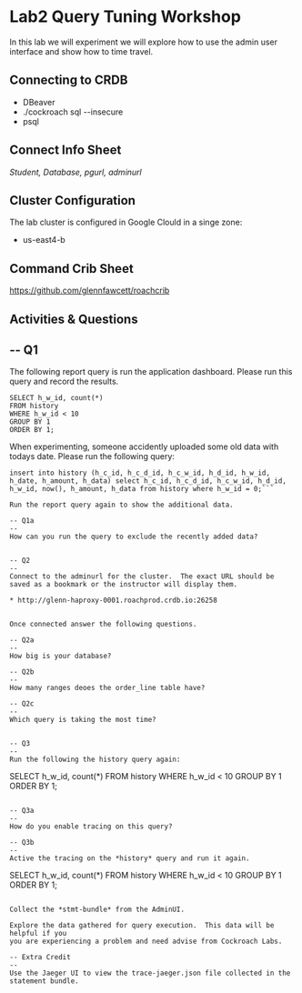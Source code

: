 # Lab2 Query Tuning Workshop

In this lab we will experiment we will explore how to use the admin user interface and show how to time travel.


## Connecting to CRDB

* DBeaver
* ./cockroach sql --insecure
* psql 

## Connect Info Sheet

*Student, Database, pgurl, adminurl*


## Cluster Configuration
The lab cluster is configured in Google Clould in a singe zone:

* us-east4-b


## Command Crib Sheet

https://github.com/glennfawcett/roachcrib



## Activities & Questions

--  Q1
--
The following report query is run the application dashboard.  Please run this query and record the results.

```
SELECT h_w_id, count(*) 
FROM history 
WHERE h_w_id < 10 
GROUP BY 1 
ORDER BY 1;
```

When experimenting, someone accidently uploaded some old data with todays date.  Please run the following query:
```
insert into history (h_c_id, h_c_d_id, h_c_w_id, h_d_id, h_w_id, h_date, h_amount, h_data) select h_c_id, h_c_d_id, h_c_w_id, h_d_id, h_w_id, now(), h_amount, h_data from history where h_w_id = 0;```

Run the report query again to show the additional data.

-- Q1a
--
How can you run the query to exclude the recently added data?


-- Q2
--
Connect to the adminurl for the cluster.  The exact URL should be saved as a bookmark or the instructor will display them.

* http://glenn-haproxy-0001.roachprod.crdb.io:26258


Once connected answer the following questions.

-- Q2a
--
How big is your database?

-- Q2b
--
How many ranges deoes the order_line table have?

-- Q2c
--
Which query is taking the most time?


-- Q3
--
Run the following the history query again:

```
SELECT h_w_id, count(*) 
FROM history 
WHERE h_w_id < 10 
GROUP BY 1 
ORDER BY 1;
```

-- Q3a
-- 
How do you enable tracing on this query?

-- Q3b
--
Active the tracing on the *history* query and run it again.

```
SELECT h_w_id, count(*) 
FROM history 
WHERE h_w_id < 10 
GROUP BY 1 
ORDER BY 1;
```

Collect the *stmt-bundle* from the AdminUI.

Explore the data gathered for query execution.  This data will be helpful if you
you are experiencing a problem and need advise from Cockroach Labs.

-- Extra Credit
--
Use the Jaeger UI to view the trace-jaeger.json file collected in the statement bundle.

